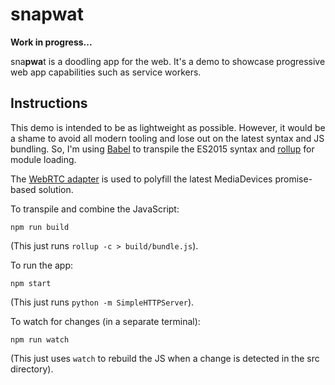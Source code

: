 # snapwat

**Work in progress...**

sna**pwa**t is a doodling app for the web. It's a demo to showcase progressive web app capabilities such as service workers.

## Instructions

This demo is intended to be as lightweight as possible. However, it would be a shame to avoid
all modern tooling and lose out on the latest syntax and JS bundling. So, I'm using 
[Babel](https://babeljs.io/) to transpile the ES2015 syntax and [rollup](http://rollupjs.org) 
for module loading.

The [WebRTC adapter](https://github.com/webrtc/adapter) is used to polyfill the latest 
MediaDevices promise-based solution.

To transpile and combine the JavaScript:

```npm run build```

(This just runs `rollup -c > build/bundle.js`).

To run the app:

```npm start```

(This just runs `python -m SimpleHTTPServer`).

To watch for changes (in a separate terminal):

```npm run watch```

(This just uses `watch` to rebuild the JS when a change is detected in the src directory).
